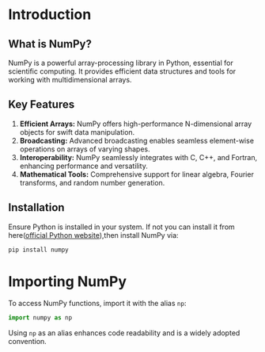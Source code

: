 # Introduction

## What is NumPy?

NumPy is a powerful array-processing library in Python, essential for scientific computing. It provides efficient data structures and tools for working with multidimensional arrays.

## Key Features

1. **Efficient Arrays:** NumPy offers high-performance N-dimensional array objects for swift data manipulation.
2. **Broadcasting:** Advanced broadcasting enables seamless element-wise operations on arrays of varying shapes.
3. **Interoperability:** NumPy seamlessly integrates with C, C++, and Fortran, enhancing performance and versatility.
4. **Mathematical Tools:** Comprehensive support for linear algebra, Fourier transforms, and random number generation.

## Installation

Ensure Python is installed in your system. If not you can install it from here([official Python website](https://www.python.org/)),then install NumPy via:

```bash
pip install numpy
```

# Importing NumPy

To access NumPy functions, import it with the alias `np`:

```python
import numpy as np
```

Using `np` as an alias enhances code readability and is a widely adopted convention.
